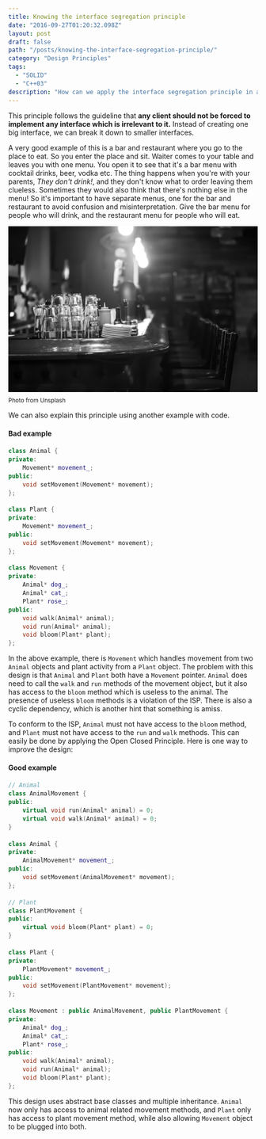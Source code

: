 ```yaml
---
title: Knowing the interface segregation principle
date: "2016-09-27T01:20:32.098Z"
layout: post
draft: false
path: "/posts/knowing-the-interface-segregation-principle/"
category: "Design Principles"
tags:
  - "SOLID"
  - "C++03"
description: "How can we apply the interface segregation principle in actual software design?"
---
```

This principle follows the guideline that **any client should not be forced to implement any interface which is irrelevant to it.** Instead of creating one big interface, we can break it down to smaller interfaces.

A very good example of this is a bar and restaurant where you go to the place to eat. So you enter the place and sit. Waiter comes to your table and leaves you with one menu. You open it to see that it's a bar menu with cocktail drinks, beer, vodka etc. The thing happens when you're with your parents, _They don't drink!_, and they don't know what to order leaving them clueless. Sometimes they would also think that there's nothing else in the menu! So it's important to have separate menus, one for the bar and restaurant to avoid confusion and misinterpretation. Give the bar menu for people who will drink, and the restaurant menu for people who will eat.

![ISP.](./1.jpg)<sub>Photo from Unsplash</sub>

We can also explain this principle using another example with code.

#### Bad example

```cpp
class Animal {
private:
    Movement* movement_;
public:
    void setMovement(Movement* movement);
};

class Plant {
private:
    Movement* movement_;
public:
    void setMovement(Movement* movement);
};

class Movement {
private:
    Animal* dog_;
    Animal* cat_;
    Plant* rose_;
public:
    void walk(Animal* animal);
    void run(Animal* animal);
    void bloom(Plant* plant);
};
```

In the above example, there is `Movement` which handles movement from two `Animal` objects and plant activity from a `Plant` object. The problem with this design is that `Animal` and `Plant` both have a `Movement` pointer. `Animal` does need to call the `walk` and `run` methods of the movement object, but it also has access to the `bloom` method which is useless to the animal. The presence of useless `bloom` methods is a violation of the ISP. There is also a cyclic dependency, which is another hint that something is amiss.

To conform to the ISP, `Animal` must not have access to the `bloom` method, and `Plant` must not have access to the `run` and `walk` methods. This can easily be done by applying the Open Closed Principle. Here is one way to improve the design:

#### Good example

```cpp
// Animal
class AnimalMovement {
public:
    virtual void run(Animal* animal) = 0;
    virtual void walk(Animal* animal) = 0;
}

class Animal {
private:
    AnimalMovement* movement_;
public:
    void setMovement(AnimalMovement* movement);
};

// Plant
class PlantMovement {
public:
    virtual void bloom(Plant* plant) = 0;
}

class Plant {
private:
    PlantMovement* movement_;
public:
    void setMovement(PlantMovement* movement);
};

class Movement : public AnimalMovement, public PlantMovement {
private:
    Animal* dog_;
    Animal* cat_;
    Plant* rose_;
public:
    void walk(Animal* animal);
    void run(Animal* animal);
    void bloom(Plant* plant);
};
```

This design uses abstract base classes and multiple inheritance. `Animal` now only has access to animal related movement methods, and `Plant` only has access to plant movement method, while also allowing `Movement` object to be plugged into both.